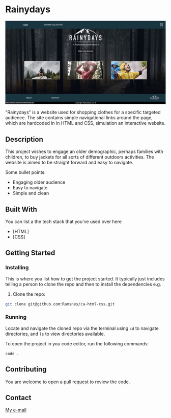 # Rainydays

![image](crossProjectLarge.jpeg)

"Rainydays" is a website used for shopping clothes for a specific targeted audience.
The site contains simple navigational links around the page, which are hardcoded in in HTML and CSS, simulation an interactive website.

## Description

This project wishes to engage an older demographic, perhaps families with children, to buy jackets for all sorts of different outdoors activities. The website is aimed to be straight forward and easy to navigate.

Some bullet points:

- Engaging older audience
- Easy to navigate
- Simple and clean

## Built With

You can list a the tech stack that you've used over here

- [HTML]
- [CSS]

## Getting Started

### Installing

This is where you list how to get the project started. It typically just includes telling a person to clone the repo and then to install the dependencies e.g.

1. Clone the repo:

```bash
git clone git@github.com:Ramsnes/ca-html-css.git
```

### Running

Locate and navigate the cloned repo via the terminal using `cd` to navigate directories, and `ls` to view directories available.

To open the project in you code editor, run the following commands:

```terminal
code .
```

## Contributing

You are welcome to open a pull request to review the code.

## Contact

[My e-mail](morten.ramfjord@gmail.com)

